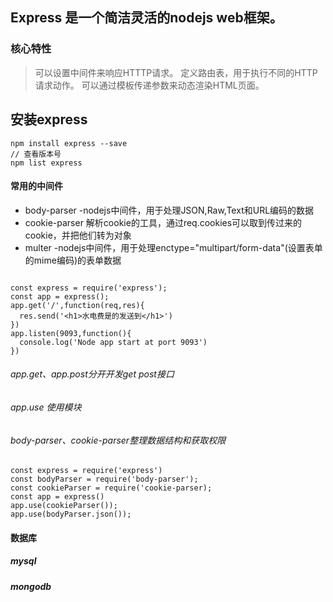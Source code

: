 ## Express 是一个简洁灵活的nodejs web框架。
### 核心特性
> 可以设置中间件来响应HTTTP请求。
> 定义路由表，用于执行不同的HTTP请求动作。
> 可以通过模板传递参数来动态渲染HTML页面。
## 安装express
~~~
npm install express --save
// 查看版本号
npm list express
~~~
#### 常用的中间件
* body-parser  -nodejs中间件，用于处理JSON,Raw,Text和URL编码的数据
* cookie-parser 解析cookie的工具，通过req.cookies可以取到传过来的cookie，并把他们转为对象
* multer -nodejs中间件，用于处理enctype="multipart/form-data"(设置表单的mime编码)的表单数据 
~~~

~~~

~~~
const express = require('express');
const app = express();
app.get('/',function(req,res){
  res.send('<h1>水电费是的发送到</h1>')
})
app.listen(9093,function(){
  console.log('Node app start at port 9093')
})
~~~
###### app.get、app.post分开开发get post接口
###### app.use 使用模块
###### body-parser、cookie-parser整理数据结构和获取权限
~~~
const express = require('express')
const bodyParser = require('body-parser');
const cookieParser = require('cookie-parser);
const app = express()
app.use(cookieParser());
app.use(bodyParser.json());
~~~
#### 数据库
##### mysql
##### mongodb

